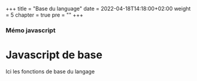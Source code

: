 +++
title = "Base du language"
date = 2022-04-18T14:18:00+02:00
weight = 5
chapter = true
pre = "<b></b>"
+++

### Mémo javascript

# Javascript de base

Ici les fonctions de base du langage